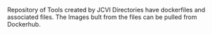 Repository of Tools created by JCVI Directories have dockerfiles and associated files. The Images bult from the files can be pulled from Dockerhub.
